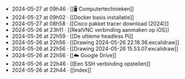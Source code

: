 - 2024-05-27 at 09h46 · [[🖥️ Computertechnieken]]
- 2024-05-27 at 09h02 · [[Docker basis installatie]]
- 2024-05-27 at 08h58 · [[Cisco pakket tracer download (2024)]]
- 2024-05-26 at 23h11 · [[RealVNC verbinding aanmaken op iOS]]
- 2024-05-26 at 22h59 · [[De ultieme headless Pi]]
- 2024-05-26 at 22h56 · [[Drawing 2024-05-26 22.18.36.excalidraw]]
- 2024-05-26 at 22h56 · [[Drawing 2024-05-26 15.53.07.excalidraw]]
- 2024-05-26 at 22h56 · [[☁️ Google Drive]]
- 2024-05-26 at 22h46 · [[Een SSH verbinding opstellen]]
- 2024-05-26 at 22h44 · [[index]]
